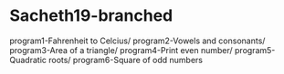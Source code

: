 # Sacheth19-branched
program1-Fahrenheit to Celcius/
program2-Vowels and consonants/ 
program3-Area of a triangle/
program4-Print even number/
program5-Quadratic roots/
program6-Square of odd numbers 
